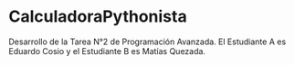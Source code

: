 # CalculadoraPythonista
Desarrollo de la Tarea N°2 de Programación Avanzada. El Estudiante A es Eduardo Cosio y el Estudiante B es Matías Quezada.
